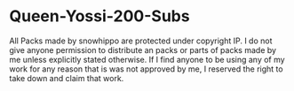 # Queen-Yossi-200-Subs
All Packs made by snowhippo are protected under copyright IP.
I do not give anyone permission to distribute an packs or parts of packs made by me unless explicitly stated otherwise.
If I find anyone to be using any of my work for any reason that is was not approved by me, I reserved the right to take down and claim that work.
